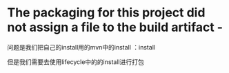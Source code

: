 # The packaging for this project did not assign a file to the build artifact -

问题是我们把自己的install用的mvn中的install ：install

但是我们需要去使用lifecycle中的的install进行打包

